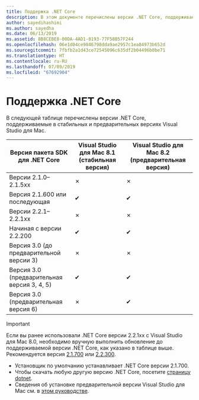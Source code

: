 ```yaml
---
title: Поддержка .NET Core
description: В этом документе перечислены версии .NET Core, поддерживаемые Visual Studio для Mac
author: sayedihashimi
ms.author: sayedha
ms.date: 06/13/2019
ms.assetid: 8B8CEBE8-00DA-4AD1-8193-77F58B57F244
ms.openlocfilehash: 06e1d04ce9046798dda9ae2957c1ea84973b652d
ms.sourcegitcommit: 7fbfb2a1d43ce72545096c635df2b04496b0be71
ms.translationtype: HT
ms.contentlocale: ru-RU
ms.lasthandoff: 07/09/2019
ms.locfileid: "67692904"
---
```

# <a name="net-core-support"></a>Поддержка .NET Core

В следующей таблице перечислены версии .NET Core, поддерживаемые в стабильных и предварительных версиях Visual Studio для Mac.

Версия пакета SDK для .NET Core  |Visual Studio для Mac 8.1 (стабильная версия)  |Visual Studio для Mac 8.2 (предварительная версия)  |
|---------|---------|---------|
|Версии 2.1.0–2.1.5xx    |✗|✗|
|Версия 2.1.600 или последующая     |✔︎|✔︎|
|Версии 2.2.1–2.2.1xx|✗|✗|
|Начиная с версии 2.2.200 |✔︎| ✔︎ |
|Версия 3.0 (до предварительной версии 3) |✗|✗|
|Версия 3.0 (предварительная версия 3, 4, 5) |✔︎|✔︎ |
|Версия 3.0 (предварительная версия 6) |✗|✔︎ |

> [!IMPORTANT]
> Если вы ранее использовали .NET Core версии 2.2.1xx с Visual Studio для Mac 8.0, необходимо вручную выполнить обновление до поддерживаемой версии .NET Core, как указано в таблице выше. Рекомендуется версия [2.1.700](https://dotnet.microsoft.com/download/dotnet-core/2.1) или [2.2.300](https://dotnet.microsoft.com/download/dotnet-core/2.2).

* Установщик по умолчанию устанавливает .NET Core версии 2.1.700.
* Чтобы скачать любую другую версию .NET Core, посетите [страницу dotnet](https://dotnet.microsoft.com/download/dotnet-core).
* Сведения об установке предварительной версии Visual Studio для Mac см. в [этом руководстве](https://docs.microsoft.com/visualstudio/mac/install-preview).
